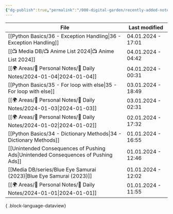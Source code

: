 ```yaml
---
{"dg-publish":true,"permalink":"/000-digital-garden/recently-added-notes/","dgPassFrontmatter":true,"noteIcon":"3","created":"2023-12-14T09:08:44.430+05:30","updated":"2023-12-14T09:12:52.432+05:30"}
---
```


| File                                                                                  | Last modified      |
| ------------------------------------------------------------------------------------- | ------------------ |
| [[Python Basics/36 - Exception Handling\|36 - Exception Handling]]                 | 04.01.2024 - 17:01 |
| [[📺 Media DB/📺 Anime List 2024\|📺 Anime List 2024]]                             | 04.01.2024 - 04:42 |
| [[🌍 Areas/📧 Personal Notes/📓 Daily Notes/2024-01-04\|2024-01-04]]               | 04.01.2024 - 00:31 |
| [[Python Basics/35 - For loop with else\|35 - For loop with else]]                 | 03.01.2024 - 18:49 |
| [[🌍 Areas/📧 Personal Notes/📓 Daily Notes/2024-01-03\|2024-01-03]]               | 03.01.2024 - 02:31 |
| [[🌍 Areas/📧 Personal Notes/📓 Daily Notes/2024-01-02\|2024-01-02]]               | 02.01.2024 - 17:32 |
| [[Python Basics/34 - Dictionary Methods\|34 - Dictionary Methods]]                 | 01.01.2024 - 16:55 |
| [[Unintended Consequences of Pushing Ads\|Unintended Consequences of Pushing Ads]] | 01.01.2024 - 12:46 |
| [[Media DB/series/Blue Eye Samurai (2023)\|Blue Eye Samurai (2023)]]               | 01.01.2024 - 12:02 |
| [[🌍 Areas/📧 Personal Notes/📓 Daily Notes/2024-01-01\|2024-01-01]]               | 01.01.2024 - 11:55 |

{ .block-language-dataview}
